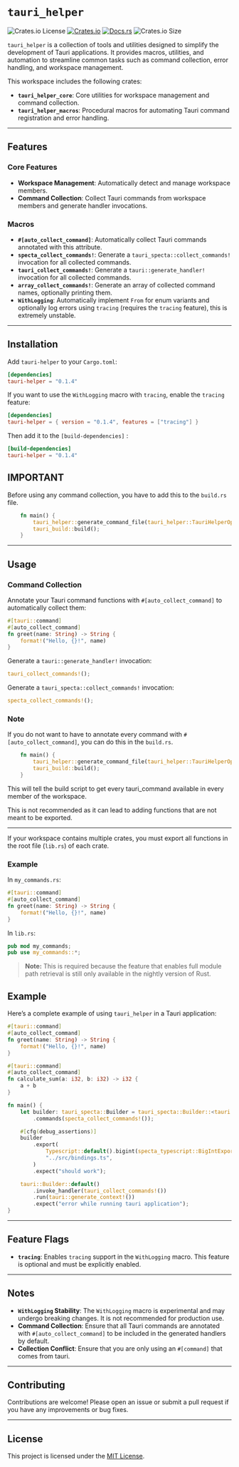 # `tauri_helper`

![Crates.io License](https://img.shields.io/crates/l/tauri_helper)
[![Crates.io](https://img.shields.io/crates/v/tauri_helper)](https://crates.io/crates/tauri_helper)
[![Docs.rs](https://docs.rs/tauri-helper/badge.svg)](https://docs.rs/tauri_helper)
![Crates.io Size](https://img.shields.io/crates/size/tauri_helper)


`tauri_helper` is a collection of tools and utilities designed to simplify the development of Tauri applications. It provides macros, utilities, and automation to streamline common tasks such as command collection, error handling, and workspace management.

This workspace includes the following crates:
- **`tauri_helper_core`**: Core utilities for workspace management and command collection.
- **`tauri_helper_macros`**: Procedural macros for automating Tauri command registration and error handling.

---

## Features

### Core Features
- **Workspace Management**: Automatically detect and manage workspace members.
- **Command Collection**: Collect Tauri commands from workspace members and generate handler invocations.

### Macros
- **`#[auto_collect_command]`**: Automatically collect Tauri commands annotated with this attribute.
- **`specta_collect_commands!`**: Generate a `tauri_specta::collect_commands!` invocation for all collected commands.
- **`tauri_collect_commands!`**: Generate a `tauri::generate_handler!` invocation for all collected commands.
- **`array_collect_commands!`**: Generate an array of collected command names, optionally printing them.
- **`WithLogging`**: Automatically implement `From` for enum variants and optionally log errors using `tracing` (requires the `tracing` feature), this is extremely unstable.

---

## Installation

Add `tauri-helper` to your `Cargo.toml`:

```toml
[dependencies]
tauri-helper = "0.1.4"
```

If you want to use the `WithLogging` macro with `tracing`, enable the `tracing` feature:

```toml
[dependencies]
tauri-helper = { version = "0.1.4", features = ["tracing"] }
```

Then add it to the `[build-dependencies]` :

```toml
[build-dependencies]
tauri-helper = "0.1.4"
```

## IMPORTANT

Before using any command collection, you have to add this to the `build.rs` file.

```rust
    fn main() {
        tauri_helper::generate_command_file(tauri_helper::TauriHelperOptions::default());
        tauri_build::build();
    }
```
---

## Usage

### Command Collection

Annotate your Tauri command functions with `#[auto_collect_command]` to automatically collect them:

```rust
#[tauri::command]
#[auto_collect_command]
fn greet(name: String) -> String {
    format!("Hello, {}!", name)
}
```

Generate a `tauri::generate_handler!` invocation:

```rust
tauri_collect_commands!();
```

Generate a `tauri_specta::collect_commands!` invocation:

```rust
specta_collect_commands!();
```

### Note 

If you do not want to have to annotate every command with `#[auto_collect_command]`, you can do this in the `build.rs`.

```rust
    fn main() {
        tauri_helper::generate_command_file(tauri_helper::TauriHelperOptions::new(true));
        tauri_build::build();
    }
```

This will tell the build script to get every tauri_command available in every member of the workspace.

This is not recommended as it can lead to adding functions that are not meant to be exported.

---

If your workspace contains multiple crates, you must export all functions in the root file (`lib.rs`) of each crate.

### Example

In `my_commands.rs`:
```rust
#[tauri::command]
#[auto_collect_command]
fn greet(name: String) -> String {
    format!("Hello, {}!", name)
}
```

In `lib.rs`:
```rust
pub mod my_commands;
pub use my_commands::*;
```

> **Note:** This is required because the feature that enables full module path retrieval is still only available in the nightly version of Rust.

## Example

Here’s a complete example of using `tauri_helper` in a Tauri application:

```rust
#[tauri::command]
#[auto_collect_command]
fn greet(name: String) -> String {
    format!("Hello, {}!", name)
}

#[tauri::command]
#[auto_collect_command]
fn calculate_sum(a: i32, b: i32) -> i32 {
    a + b
}

fn main() {
    let builder: tauri_specta::Builder = tauri_specta::Builder::<tauri::Wry>::new()
        .commands(specta_collect_commands!());

    #[cfg(debug_assertions)]
    builder
        .export(
            Typescript::default().bigint(specta_typescript::BigIntExportBehavior::Number),
            "../src/bindings.ts",
        )
        .expect("should work");

    tauri::Builder::default()
        .invoke_handler(tauri_collect_commands!())
        .run(tauri::generate_context!())
        .expect("error while running tauri application");
}
```

---

## Feature Flags

- **`tracing`**: Enables `tracing` support in the `WithLogging` macro. This feature is optional and must be explicitly enabled.

---

## Notes

- **`WithLogging` Stability**: The `WithLogging` macro is experimental and may undergo breaking changes. It is not recommended for production use.
- **Command Collection**: Ensure that all Tauri commands are annotated with `#[auto_collect_command]` to be included in the generated handlers by default.
- **Collection Conflict**: Ensure that you are only using an `#[command]` that comes from tauri.

---

## Contributing

Contributions are welcome! Please open an issue or submit a pull request if you have any improvements or bug fixes.

---

## License

This project is licensed under the [MIT License](LICENSE).

